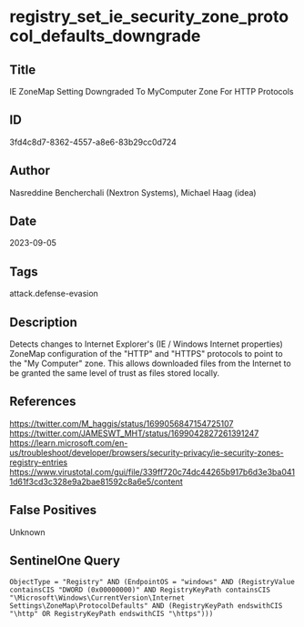 # registry_set_ie_security_zone_protocol_defaults_downgrade

## Title
IE ZoneMap Setting Downgraded To MyComputer Zone For HTTP Protocols

## ID
3fd4c8d7-8362-4557-a8e6-83b29cc0d724

## Author
Nasreddine Bencherchali (Nextron Systems), Michael Haag (idea)

## Date
2023-09-05

## Tags
attack.defense-evasion

## Description
Detects changes to Internet Explorer's (IE / Windows Internet properties) ZoneMap configuration of the "HTTP" and "HTTPS" protocols to point to the "My Computer" zone. This allows downloaded files from the Internet to be granted the same level of trust as files stored locally.


## References
https://twitter.com/M_haggis/status/1699056847154725107
https://twitter.com/JAMESWT_MHT/status/1699042827261391247
https://learn.microsoft.com/en-us/troubleshoot/developer/browsers/security-privacy/ie-security-zones-registry-entries
https://www.virustotal.com/gui/file/339ff720c74dc44265b917b6d3e3ba0411d61f3cd3c328e9a2bae81592c8a6e5/content

## False Positives
Unknown

## SentinelOne Query
```
ObjectType = "Registry" AND (EndpointOS = "windows" AND (RegistryValue containsCIS "DWORD (0x00000000)" AND RegistryKeyPath containsCIS "\Microsoft\Windows\CurrentVersion\Internet Settings\ZoneMap\ProtocolDefaults" AND (RegistryKeyPath endswithCIS "\http" OR RegistryKeyPath endswithCIS "\https")))

```